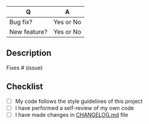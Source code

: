 | Q             | A
| ------------- | ---
| Bug fix?      | Yes or No
| New feature?  | Yes or No

## Description

<!--

Please include a summary of the change and which issue is fixed. Please also include relevant motivation and context. List any dependencies that are required for this change.

-->

Fixes # (issue)

## Checklist

- [ ] My code follows the style guidelines of this project
- [ ] I have performed a self-review of my own code
- [ ] I have made changes in [CHANGELOG.md](https://github.com/512k/chrome-in-docker/blob/master/CHANGELOG.md) file

<!--

About your changes in `CHANGELOG.md`:

* Add new version header like `## YY.MM.DD`, if it does not exists
* Add description under `Added`/`Changed`/`Fixed` sections
* Add reference to closed issues `[#000]`
* Add link to issue in the end of section

-->
